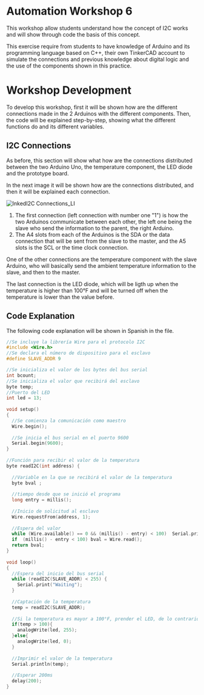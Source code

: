 # Automation Workshop 6

This workshop allow students understand how the concept of I2C works and will show through code the basis of this concept.

This exercise require from students to have knowledge of Arduino and its programming language based on C++, their own TinkerCAD account to simulate the connections and previous knowledge about digital logic and the use of the components shown in this practice.

# Workshop Development

To develop this workshop, first it will be shown how are the different connections made in the 2 Arduinos with the different components. Then, the code will be explained step-by-step, showing what the different functions do and its different variables. 

## I2C Connections

As before, this section will show what how are the connections distributed between the two Arduino Uno, the temperature component, the LED diode and the prototype board.

In the next image it will be shown how are the connections distributed, and then it will be explained each connection.

![InkedI2C Connections_LI](https://user-images.githubusercontent.com/15149995/138533148-946c4510-2854-45f1-b697-029532fbf064.jpg)

1. The first connection (left connection with number one "1") is how the two Arduinos communicate between each other, the left one being the slave who send the information to the parent, the right Arduino.
2. The A4 slots from each of the Arduinos is the SDA or the data connection that will be sent from the slave to the master, and the A5 slots is the SCL or the time clock connection.

One of the other connections are the temperature component with the slave Arduino, who will basically send the ambient temperature information to the slave, and then to the master.

The last connection is the LED diode, which will be ligth up when the temperature is higher than 100°F and will be turned off when the temperature is lower than the value before.

## Code Explanation

The following code explanation will be shown in Spanish in the file.

```c++
//Se incluye la librería Wire para el protocolo I2C
#include <Wire.h>
//Se declara el número de dispositivo para el esclavo
#define SLAVE_ADDR 9

//Se inicializa el valor de los bytes del bus serial
int bcount;
//Se inicializa el valor que recibirá del esclavo
byte temp;
//Puerto del LED
int led = 13;
 
void setup()
{
  //Se comienza la comunicación como maestro
  Wire.begin();
  
  //Se inicia el bus serial en el puerto 9600
  Serial.begin(9600);
}
 
//Función para recibir el valor de la temperatura
byte readI2C(int address) {
  
  //Variable en la que se recibirá el valor de la temperatura
  byte bval ;
  
  //tiempo desde que se inició el programa
  long entry = millis();
  
  //Inicio de solicitud al esclavo
  Wire.requestFrom(address, 1); 
  
  //Espera del valor
  while (Wire.available() == 0 && (millis() - entry) < 100)  Serial.print("Waiting");
  if  (millis() - entry < 100) bval = Wire.read();
  return bval;
}
 
void loop()
{
  //Espera del inicio del bus serial
  while (readI2C(SLAVE_ADDR) < 255) {
    Serial.print("Waiting"); 
  }
  
  //Captación de la temperatura
  temp = readI2C(SLAVE_ADDR);
  
  //Si la temperatura es mayor a 100°F, prender el LED, de lo contrario, apagarlo
  if(temp > 100){
    analogWrite(led, 255);
  }else{
    analogWrite(led, 0);
  }
  
  //Imprimir el valor de la temperatura
  Serial.println(temp);
  
  //Esperar 200ms
  delay(200);
}
```
